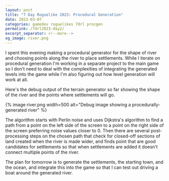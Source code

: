 ```yaml
---
layout: post
title: "7 Day Roguelike 2023: Procedural Generation"
date: 2023-03-07
categories: gamedev roguelikes 7drl procgen
permalink: /7drl2023-day2/
excerpt_separator: <!--more-->
og_image: river.png
---
```


I spent this evening making a procedural generator for the shape of river and
choosing points along the river to place settlements. While I iterate on
procedural generation I'm working in a separate project to the main game so I
don't need to deal with the complexities of integrating the generated levels
into the game while I'm also figuring out how level generation will work at all.

Here's the debug output of the terrain generator so far showing the shape of the
river and the points where settlements will go.

{% image river.png width=500 alt="Debug image showing a procedurally-generated
river" %}

<!--more-->

The algorithm starts with Perlin noise and uses Dijkstra's algorithm to find a
path from a point on the left side of the screen to a point on the right side of
the screen preferring noise values closer to 0. Then there are several
post-processing steps on the chosen path that check for closed-off sections of
land created when the river is made wider, and finds point that are good
candidates for settlements so that when settlements are added it doesn't connect
multiple points of the river.

The plan for tomorrow is to generate the settlements, the starting town, and the
ocean, and integrate this into the game so that I can test out driving a boat
around the generated river.

